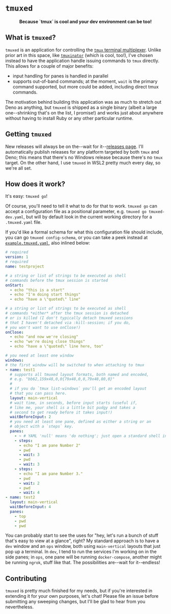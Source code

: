 # `tmuxed` #

<center><b>Because `tmux` is cool and your dev environment can be too!</b></center>

## What is `tmuxed`? ##
`tmuxed` is an application for controlling the [`tmux` terminal multiplexer](https://github.com/tmux/tmux). Unlike prior art in this space, like [`tmuxinator`](https://github.com/tmuxinator/tmuxinator) (which is cool, too!), I've chosen instead to have the application handle issuing commands to `tmux` directly. This allows for a couple of major benefits:

- input handling for panes is handled in parallel
- supports out-of-band commands; at the moment, `wait` is the primary command supported, but more could be added, including direct tmux commands.

The motivation behind building this application was as much to stretch out Deno as anything, but `tmuxed` is shipped as a single binary (albeit a large one--shrinking that's on the list, I promise!) and works just about anywhere without having to install Ruby or any other particular runtime.

## Getting `tmuxed` ##
New releases will always be on the--wait for it--[releases page](https://github.com/eropple/tmuxed/releases). I'll automatically publish releases for any platform targeted by both `tmux` and Deno; this means that there's no Windows release because there's no `tmux` target. On the other hand, I use `tmuxed` in WSL2 pretty much every day, so we're all set.

## How does it work? ##
It's easy: `tmuxed go`!

Of course, you'll need to tell it what to do for that to work. `tmuxed go` can accept a configuration file as a positional parameter, e.g. `tmuxed go tmuxed-dev.yaml`, but will by default look in the current working directory for a `.tmuxed.yaml` file.

If you'd like a formal schema for what this configuration file should include, you can go `tmuxed config-schema`, or you can take a peek instead at [`example.tmuxed.yaml`](https://github.com/eropple/tmuxed/blob/main/example.tmuxed.yaml), also inlined below:

```yaml
# required
version: 1
# required
name: testproject

# a string or list of strings to be executed as shell
# commands before the tmux session is started
onStart:
  - echo "this is a start"
  - echo "I'm doing start things"
  - echo "have a \"quoted\" line"

# a string or list of strings to be executed as shell
# commands *either* after the tmux session is detached
# or is killed (I don't typically detach tmuxed sessions
# that I haven't detached via :kill-session; if you do,
# you won't want to use onClose!)
onClose:
  - echo "and now we're closing"
  - echo "we're doing close things"
  - echo "have a \"quoted\" line here, too"

# you need at least one window
windows:
# the first window will be switched to when attaching to tmux
- name: test1
  # supports all tmuxed layout formats, both named and encoded,
  # e.g. "bb62,159x48,0,0{79x48,0,0,79x48,80,0}"
  #
  # if you do `tmux list-windows` you'll get an encoded layout
  # that you can pass here.
  layout: main-vertical
  # wait time, in seconds, before input starts (useful if,
  # like me, your shell is a little bit pudgy and takes a
  # second to get ready before it takes input!)
  waitBeforeInput: 2
  # you need at least one pane, defined as either a string or an
  # object with a `steps` key.
  panes:
    - ~ # YAML 'null' means 'do nothing'; just open a standard shell in this pane
    - steps:
      - echo "I am pane Number 2"
      - pwd
      - wait: 3
      - pwd
      - wait: 3
    - steps:
      - echo "I am pane Number 3."
      - pwd
      - wait: 2
      - pwd
      - wait: 4
- name: test2
  layout: main-vertical
  waitBeforeInput: 4
  panes:
    - top
    - pwd
    - pwd
```

You can probably start to see the uses for "hey, let's run a bunch of stuff that's easy to view at a glance", right? My standard approach is to have a `dev` window and an `ops` window, both using `main-vertical` layouts that just pop up a terminal. In `dev`, I tend to run the services I'm working on in the side panes; in `ops`, one pane will be running `docker-compose`, another might be running `ngrok`, stuff like that. The possibilities are--wait for it--endless!

## Contributing ##

`tmuxed` is pretty much finished for my needs, but if you're interested in extending it for your own purposes, let's chat! Please file an issue before submitting any sweeping changes, but I'll be glad to hear from you nevertheless.
